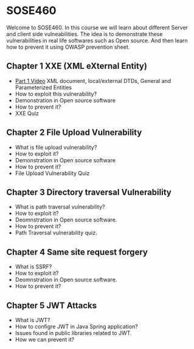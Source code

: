 # SOSE460

Welcome to SOSE460. In this course we will learn about different Server and client side vulneabilities. The idea is to demonstrate these vulnerabilities in real life softwares such as Open source. And then learn how to prevent it using OWASP prevention sheet.

## Chapter 1 XXE (XML eXternal Entity)
- [Part 1 Video](https://www.youtube.com/watch?v=zCgFxetuEwY) XML document, local/external DTDs, General and Parameterized Entities
- How to exploit this vulnerability?
- Demonstration in Open source software
- How to prevent it?
- XXE Quiz

## Chapter 2 File Upload Vulnerability
- What is file upload vulnerability?
- How to exploit it?
- Demonstration in Open source software
- How to prevent it?
- File Upload Vulnerability Quiz

## Chapter 3 Directory traversal Vulnerability
- What is path traversal vulnerability?
- How to exploit it?
- Deomnstration in Open source software.
- How to prevent it?
- Path Traversal vulnerability quiz.

## Chapter 4 Same site request forgery
- What is SSRF?
- How to exploit it?
- Deomnstration in Open source software.
- How to prevent it?

## Chapter 5 JWT Attacks
- What is JWT?
- How to configre JWT in Java Spring application?
- Issues found in public libraries related to JWT.
- How we can prevent it?

 

